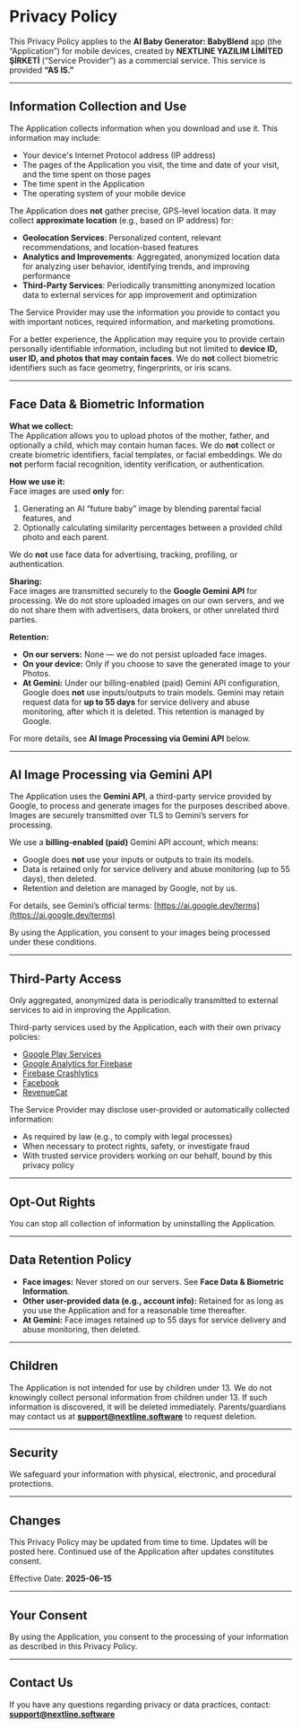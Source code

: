 # Privacy Policy

This Privacy Policy applies to the **AI Baby Generator: BabyBlend** app (the “Application”) for mobile devices, created by **NEXTLINE YAZILIM LİMİTED ŞİRKETİ** (“Service Provider”) as a commercial service. This service is provided **“AS IS.”**

---

## Information Collection and Use
The Application collects information when you download and use it. This information may include:

- Your device's Internet Protocol address (IP address)  
- The pages of the Application you visit, the time and date of your visit, and the time spent on those pages  
- The time spent in the Application  
- The operating system of your mobile device  

The Application does **not** gather precise, GPS-level location data. It may collect **approximate location** (e.g., based on IP address) for:

- **Geolocation Services**: Personalized content, relevant recommendations, and location-based features  
- **Analytics and Improvements**: Aggregated, anonymized location data for analyzing user behavior, identifying trends, and improving performance  
- **Third-Party Services**: Periodically transmitting anonymized location data to external services for app improvement and optimization  

The Service Provider may use the information you provide to contact you with important notices, required information, and marketing promotions.

For a better experience, the Application may require you to provide certain personally identifiable information, including but not limited to **device ID, user ID, and photos that may contain faces**. We do **not** collect biometric identifiers such as face geometry, fingerprints, or iris scans.

---

## Face Data & Biometric Information
**What we collect:**  
The Application allows you to upload photos of the mother, father, and optionally a child, which may contain human faces. We do **not** collect or create biometric identifiers, facial templates, or facial embeddings. We do **not** perform facial recognition, identity verification, or authentication.

**How we use it:**  
Face images are used **only** for:
1. Generating an AI “future baby” image by blending parental facial features, and  
2. Optionally calculating similarity percentages between a provided child photo and each parent.  

We do **not** use face data for advertising, tracking, profiling, or authentication.

**Sharing:**  
Face images are transmitted securely to the **Google Gemini API** for processing. We do not store uploaded images on our own servers, and we do not share them with advertisers, data brokers, or other unrelated third parties.

**Retention:**  
- **On our servers:** None — we do not persist uploaded face images.  
- **On your device:** Only if you choose to save the generated image to your Photos.  
- **At Gemini:** Under our billing-enabled (paid) Gemini API configuration, Google does **not** use inputs/outputs to train models. Gemini may retain request data for **up to 55 days** for service delivery and abuse monitoring, after which it is deleted. This retention is managed by Google.  

For more details, see **AI Image Processing via Gemini API** below.

---

## AI Image Processing via Gemini API
The Application uses the **Gemini API**, a third-party service provided by Google, to process and generate images for the purposes described above. Images are securely transmitted over TLS to Gemini’s servers for processing.  

We use a **billing-enabled (paid)** Gemini API account, which means:
- Google does **not** use your inputs or outputs to train its models.  
- Data is retained only for service delivery and abuse monitoring (up to 55 days), then deleted.  
- Retention and deletion are managed by Google, not by us.  

For details, see Gemini’s official terms: [https://ai.google.dev/terms](https://ai.google.dev/terms)

By using the Application, you consent to your images being processed under these conditions.

---

## Third-Party Access
Only aggregated, anonymized data is periodically transmitted to external services to aid in improving the Application.  

Third-party services used by the Application, each with their own privacy policies:

- [Google Play Services](https://www.google.com/policies/privacy/)  
- [Google Analytics for Firebase](https://firebase.google.com/support/privacy)  
- [Firebase Crashlytics](https://firebase.google.com/support/privacy/)  
- [Facebook](https://www.facebook.com/about/privacy/update/printable)  
- [RevenueCat](https://www.revenuecat.com/privacy)

The Service Provider may disclose user-provided or automatically collected information:
- As required by law (e.g., to comply with legal processes)  
- When necessary to protect rights, safety, or investigate fraud  
- With trusted service providers working on our behalf, bound by this privacy policy  

---

## Opt-Out Rights
You can stop all collection of information by uninstalling the Application.

---

## Data Retention Policy
- **Face images:** Never stored on our servers. See **Face Data & Biometric Information**.  
- **Other user-provided data (e.g., account info):** Retained for as long as you use the Application and for a reasonable time thereafter.  
- **At Gemini:** Face images retained up to 55 days for service delivery and abuse monitoring, then deleted.

---

## Children
The Application is not intended for use by children under 13. We do not knowingly collect personal information from children under 13. If such information is discovered, it will be deleted immediately. Parents/guardians may contact us at **support@nextline.software** to request deletion.

---

## Security
We safeguard your information with physical, electronic, and procedural protections.

---

## Changes
This Privacy Policy may be updated from time to time. Updates will be posted here. Continued use of the Application after updates constitutes consent.

Effective Date: **2025-06-15**

---

## Your Consent
By using the Application, you consent to the processing of your information as described in this Privacy Policy.

---

## Contact Us
If you have any questions regarding privacy or data practices, contact: **support@nextline.software**

